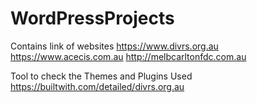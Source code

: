 # WordPressProjects
Contains link of websites
https://www.divrs.org.au
https://www.acecis.com.au
http://melbcarltonfdc.com.au

Tool to check the Themes and Plugins Used
https://builtwith.com/detailed/divrs.org.au



